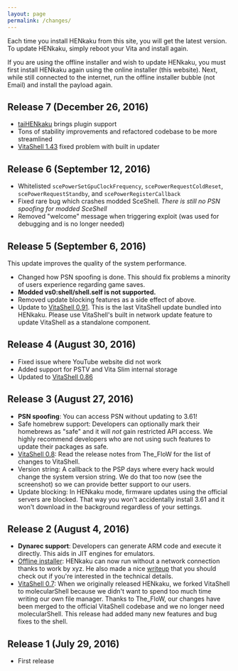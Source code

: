 ```yaml
---
layout: page
permalink: /changes/
---
```


Each time you install HENkaku from this site, you will get the latest version. To update HENkaku, simply reboot your Vita and install again.

If you are using the offline installer and wish to update HENkaku, you must first install HENkaku again using the online installer (this website). Next, while still connected to the internet, run the offline installer bubble (not Email) and install the payload again.

Release 7 (December 26, 2016)
-------------------------------------------------------------------------------
* [taiHENkaku](https://yifan.lu/2016/11/01/taihen-cfw-framework-for-ps-vita/) brings plugin support
* Tons of stability improvements and refactored codebase to be more streamlined
* [VitaShell 1.43](https://github.com/TheOfficialFloW/VitaShell/releases/tag/1.43) fixed problem with built in updater

Release 6 (September 12, 2016)
-------------------------------------------------------------------------------
* Whitelisted `scePowerSetGpuClockFrequency`, `scePowerRequestColdReset`, `scePowerRequestStandby`, and `scePowerRegisterCallback`
* Fixed rare bug which crashes modded SceShell. _There is still no PSN spoofing for modded SceShell_
* Removed "welcome" message when triggering exploit (was used for debugging and is no longer needed)

Release 5 (September 6, 2016)
-------------------------------------------------------------------------------
This update improves the quality of the system performance.

* Changed how PSN spoofing is done. This should fix problems a minority of users experience regarding game saves.
* **Modded vs0:shell/shell.self is not supported.**
* Removed update blocking features as a side effect of above.
* Update to [VitaShell 0.91](https://github.com/TheOfficialFloW/VitaShell/releases/tag/0.91). This is the last VitaShell update bundled into HENkaku. Please use VitaShell's built in network update feature to update VitaShell as a standalone component.

Release 4 (August 30, 2016)
-------------------------------------------------------------------------------
* Fixed issue where YouTube website did not work
* Added support for PSTV and Vita Slim internal storage
* Updated to [VitaShell 0.86](https://github.com/TheOfficialFloW/VitaShell/releases/tag/0.86)

Release 3 (August 27, 2016)
-------------------------------------------------------------------------------
* **PSN spoofing**: You can access PSN without updating to 3.61!
* Safe homebrew support: Developers can optionally mark their homebrews as "safe" and it will _not_ gain restricted API access. We highly recommend developers who are not using such features to update their packages as safe.
* [VitaShell 0.8](https://github.com/TheOfficialFloW/VitaShell): Read the release notes from The_FloW for the list of changes to VitaShell.
* Version string: A callback to the PSP days where every hack would change the system version string. We do that too now (see the screenshot) so we can provide better support to our users.
* Update blocking: In HENkaku mode, firmware updates using the official servers are blocked. That way you won't accidentally install 3.61 and it won't download in the background regardless of your settings.

Release 2 (August 4, 2016)
-------------------------------------------------------------------------------
* **Dynarec support**: Developers can generate ARM code and execute it directly. This aids in JIT engines for emulators.
* [Offline installer](https://github.com/henkaku/offline-installer/releases): HENkaku can now run without a network connection thanks to work by xyz. He also made a nice [writeup](https://blog.xyz.is/2016/henkaku-offline-installer.html) that you should check out if you're interested in the technical details.
* [VitaShell 0.7](https://bitbucket.org/TheOfficialFloW/vitashell/): When we originally released HENkaku, we forked VitaShell to molecularShell because we didn't want to spend too much time writing our own file manager. Thanks to The_FloW, our changes have been merged to the official VitaShell codebase and we no longer need molecularShell. This release had added many new features and bug fixes to the shell.

Release 1 (July 29, 2016)
-------------------------------------------------------------------------------
* First release

